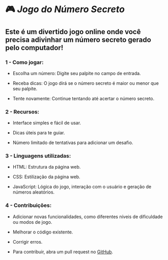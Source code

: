 # 🎮 *Jogo do Número Secreto*
## Este é um divertido jogo online onde você precisa adivinhar um número secreto gerado pelo computador!
### 1 - Como jogar:

- Escolha um número: Digite seu palpite no campo de entrada.

- Receba dicas: O jogo dirá se o número secreto é maior ou menor que seu palpite.

- Tente novamente: Continue tentando até acertar o número secreto.

### 2 - Recursos:

- Interface simples e fácil de usar.

- Dicas úteis para te guiar.

- Número limitado de tentativas para adicionar um desafio.

### 3 - Linguagens utilizadas:

- HTML: Estrutura da página web.

- CSS: Estilização da página web.

- JavaScript: Lógica do jogo, interação com o usuário e geração de números aleatórios.

### 4 - Contribuições:

- Adicionar novas funcionalidades, como diferentes níveis de dificuldade ou modos de jogo.

- Melhorar o código existente.

- Corrigir erros.

- Para contribuir, abra um pull request no [GitHub](https://github.com/CamiMM32/jogo-numero-secreto/pulls).
